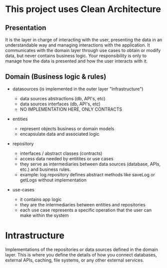 # This project uses Clean Architecture

## Presentation

It is the layer in charge of interacting with the user, presenting the data in an understandable way and managing interactions with the application. It communicates with the domain layer through use cases to obtain or modify data, but never contains business logic. Your responsibility is only to manage how the data is presented and how the user interacts with it.


## Domain (Business logic & rules)

- datasources (is implemented in the outer layer "Infrastructure")
    * data sources abstractions (db, API's, etc)
    * data sources interfaces (db, API's, etc)
    * NO IMPLEMENTATION HERE, ONLY CONTRACTS

- entities
    * represent objects business or domain models
    * encapsulate data and associated logic

- repository 
    * interfaces / abstract classes (contracts)
    * access data needed by entitites or use cases
    * they serve as intermediaries between data sources (database, APIs, etc.) and business rules.
    * example: log.repository defines abstract methods like saveLog or getLogs without implementation

- use-cases 
    * it contains app logic
    * they are the intermediaries between entities and repositories
    * each use case represents a specific operation that the user can make within the system


# Intrastructure

Implementations of the repositories or data sources defined in the domain layer. This is where you define the details of how you connect databases, external APIs, caching, file systems, or any other external services.
